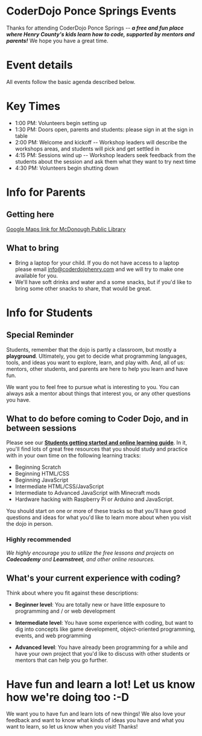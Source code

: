 # CoderDojo Ponce Springs Events 

Thanks for attending CoderDojo Ponce Springs -- **_a free and fun place where Henry County's kids learn how to code, 
supported by mentors and parents!_** We hope you have a great time.

# Event details

All events follow the basic agenda described below. 

# Key Times

* 1:00 PM: Volunteers begin setting up
* 1:30 PM: Doors open, parents and students: please sign in at the sign in table
* 2:00 PM: Welcome and kickoff -- Workshop leaders will describe the workshops areas, and students will pick and get settled in
* 4:15 PM: Sessions wind up -- Workshop leaders seek feedback from the students about the session and ask them 
what they want to try next time
* 4:30 PM: Volunteers begin shutting down

# Info for Parents

## Getting here

[Google Maps link for McDonough Public Library](https://www.google.com/maps/place/1001+Florence+Mcgarity+Blvd/)

## What to bring

* Bring a laptop for your child. If you do not have access to a laptop please email info@coderdojohenry.com and we will try to make one available for you.
* We'll have soft drinks and water and a some snacks, but if you'd like to bring some other snacks to share, that would be great.

# Info for Students

## Special Reminder

Students, remember that the dojo is partly a classroom, but mostly a **playground**. Ultimately, you get to decide 
what programming languages, tools, and ideas you want to explore, learn, and play with. 
And, all of us: mentors, other students, and parents are here to help you learn and have fun.

We want you to feel free to pursue what is interesting to you. You can always ask a mentor about things that 
interest you, or any other questions you have.

## What to do before coming to Coder Dojo, and in between sessions

Please see our **[Students getting started and online learning guide](../Students_Getting_Started.md)**. In it, you'll find lots of great free resources that you should study and practice with in your own time on the following learning tracks:

* Beginning Scratch
* Beginning HTML/CSS
* Beginning JavaScript
* Intermediate HTML/CSS/JavaScript
* Intermediate to Advanced JavaScript with Minecraft mods
* Hardware hacking with Raspberry Pi or Arduino and JavaScript.

You should start on one or more of these tracks so that you'll have good questions and ideas for what you'd like to learn more about when you visit the dojo in person. 

### Highly recommended

_We highly encourage you to utilize the free lessons and projects on **Codecademy** and **Learnstreet**, and other online resources._



## What's your current experience with coding?

Think about where you fit against these descriptions:

* **Beginner level**: You are totally new or have little exposure to programming and / or web development

* **Intermediate level**: You have some experience with coding, but want to dig into concepts like game development, 
object-oriented programming, events, and web programming

* **Advanced level**: You have already been programming for a while and have your own project that you'd like to 
discuss with other students or mentors that can help you go further.

# Have fun and learn a lot! Let us know how we're doing too :-D

We want you to have fun and learn lots of new things! We also love your feedback and want to know what kinds of ideas you have and what you want to learn, so let us know when you visit! Thanks!
